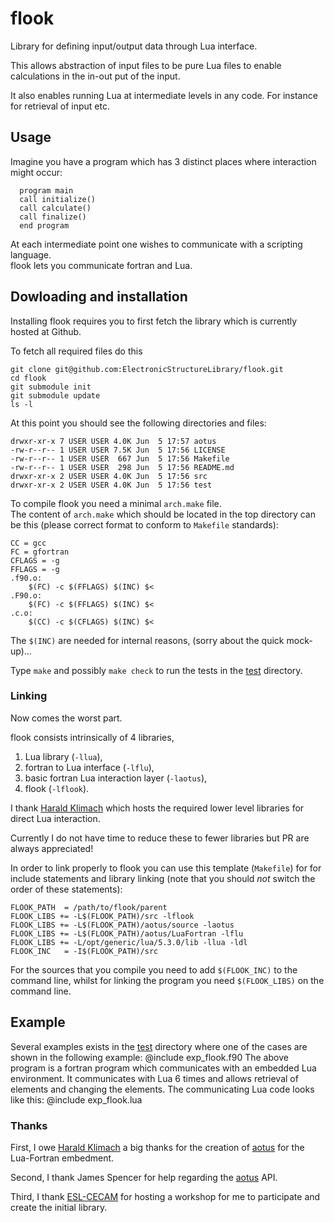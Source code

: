 # flook

Library for defining input/output data through Lua interface.

This allows abstraction of input files to be pure Lua files to enable
calculations in the in-out put of the input.

It also enables running Lua at intermediate levels in any code.
For instance for retrieval of input etc.

## Usage

Imagine you have a program which has 3 distinct places where interaction
might occur:

      program main
      call initialize()
      call calculate()
      call finalize()
      end program

At each intermediate point one wishes to communicate with a scripting language.  
flook lets you communicate fortran and Lua.


## Dowloading and installation

Installing flook requires you to first fetch the library which is currently hosted at Github.

To fetch all required files do this

    git clone git@github.com:ElectronicStructureLibrary/flook.git
    cd flook
    git submodule init
    git submodule update
    ls -l

At this point you should see the following directories and files:

    drwxr-xr-x 7 USER USER 4.0K Jun  5 17:57 aotus
    -rw-r--r-- 1 USER USER 7.5K Jun  5 17:56 LICENSE
    -rw-r--r-- 1 USER USER  667 Jun  5 17:56 Makefile
    -rw-r--r-- 1 USER USER  298 Jun  5 17:56 README.md
    drwxr-xr-x 2 USER USER 4.0K Jun  5 17:56 src
    drwxr-xr-x 2 USER USER 4.0K Jun  5 17:56 test

To compile flook you need a minimal `arch.make` file.  
The content of `arch.make` which should be located in the top directory can be this
(please correct format to conform to `Makefile` standards):

    CC = gcc
    FC = gfortran
    CFLAGS = -g
    FFLAGS = -g
    .f90.o:
        $(FC) -c $(FFLAGS) $(INC) $<
    .F90.o:
        $(FC) -c $(FFLAGS) $(INC) $<
    .c.o:
        $(CC) -c $(CFLAGS) $(INC) $<

The `$(INC)` are needed for internal reasons, (sorry about the quick mock-up)...

Type `make` and possibly `make check` to run the tests in the [test](test/) directory.

### Linking

Now comes the worst part. 

flook consists intrinsically of 4 libraries, 

1. Lua library (`-llua`),
2. fortran to Lua interface (`-lflu`), 
3. basic fortran Lua interaction layer (`-laotus`),  
4. flook (`-lflook`).

I thank [Harald Klimach](https://bitbucket.org/haraldkl) which hosts the required lower 
level libraries for direct Lua interaction.

Currently I do not have time to reduce these to fewer libraries but PR are always appreciated!

In order to link properly to flook you can use this template (`Makefile`) for for include statements and library linking 
(note that you should _not_ switch the order of these statements):

    FLOOK_PATH  = /path/to/flook/parent
    FLOOK_LIBS += -L$(FLOOK_PATH)/src -lflook
    FLOOK_LIBS += -L$(FLOOK_PATH)/aotus/source -laotus
    FLOOK_LIBS += -L$(FLOOK_PATH)/aotus/LuaFortran -lflu
    FLOOK_LIBS += -L/opt/generic/lua/5.3.0/lib -llua -ldl
    FLOOK_INC   = -I$(FLOOK_PATH)/src

For the sources that you compile you need to add `$(FLOOK_INC)` to the command line, whilst 
for linking the program you need `$(FLOOK_LIBS)` on the command line.

## Example

Several examples exists in the [test](test/) directory where one of the cases
are shown in the following example:
@include exp_flook.f90
The above program is a fortran program which communicates with an embedded Lua
environment. It communicates with Lua 6 times and allows retrieval of elements
and changing the elements.
The communicating Lua code looks like this:
@include exp_flook.lua


### Thanks

First, I owe [Harald Klimach](https://bitbucket.org/haraldkl) a big thanks 
for the creation of [aotus](https://bitbucket.org/haraldkl/aotus) for the Lua-Fortran embedment.

Second, I thank James Spencer for help regarding
the [aotus](https://bitbucket.org/haraldkl/aotus) API.

Third, I thank [ESL-CECAM](http://esl.cecam.org/) for hosting a workshop for me to participate 
and create the initial library.
